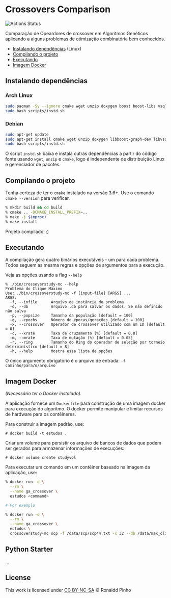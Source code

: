 # Crossovers Comparison

![Actions Status](https://github.com/pinho/crossover-research/workflows/C++%20CI/badge.svg)

Comparação de Opeardores de crossover em Algoritmos Genéticos aplicando a 
alguns problemas de otimização combinatória bem conhecidos.

- [Instalando dependências](#Instalando-dependências) (Linux)
- [Compilando o projeto](#Compilando-o-projeto)
- [Executando](#executando)
- [Imagem Docker](#imagem-docker)

## Instalando dependências

### Arch Linux

```sh
sudo pacman -Sy --ignore cmake wget unzip doxygen boost boost-libs vsqlite++ 
sudo bash scripts/instd.sh
```

### Debian

```sh
sudo apt-get update
sudo apt-get install cmake wget unzip doxygen libboost-graph-dev libvsqlitepp-dev
sudo bash scripts/instd.sh
```

O script `instd.sh` baixa e instala outras dependências a partir do código fonte
usando `wget`, `unzip` e `cmake`, logo é independente de distribuição Linux e
gerenciador de pacotes.

## Compilando o projeto

Tenha certeza de ter o `cmake` instalado na versão 3.6+. Use o comando
`cmake --version` para verificar.

```sh
% mkdir build && cd build
% cmake .. -DCMAKE_INSTALL_PREFIX=..
% make -j $(nproc)
% make install
```

Projeto compilado! :)


## Executando

A compilação gera quatro binários executáveis - um para cada problema.
Todos seguem as mesma regras e opções de argumentos para a execução.

Veja as opções usando a flag `--help`

```console
% ./bin/crossoverstudy-mc --help
Problema do Clique Máximo
Use: ./bin/crossoverstudy-mc -f [input-file] [ARGS] ...
ARGS:
  -f, --infile      Arquivo de instância do problema
  -d, --db          Arquivo .db para salvar os dados. Se não definido não salva
  -p, --popsize     Tamanho da população [default = 100]
  -g, --epochs      Número de épocas/gerações [default = 100]
  -x, --crossover   Operador de crossover utilizado com um ID [default = 0]
  -c, --xrate       Taxa de cruzamento (%) [default = 0.8]
  -m, --mrate       Taxa de mutação (%) [default = 0.05]
  -r, --ring        Tamanho do Ring do operador de seleção por torneio determinístico [default = 8]
  -h, --help        Mostra essa lista de opções
```

O único argumento obrigatório é o arquivo de entrada: `-f caminho/para/o/arquivo`

## Imagem Docker

_(Necessário ter o Docker instalado)._

A aplicação fornece um `Dockerfile` para construção de uma imagem docker para
execução do algoritmo. O docker permite manipular e limitar recursos de hardware
para os contêineres. 

Para construir a imagem padrão, use:

```console
# docker build -t estudos .
```

Criar um volume para persistir os arquivo de bancos de dados que podem ser
gerados para armazenar informações de execuções:

```console
# docker volume create studyvol
```

Para executar um comando em um contêiner baseado na imagem da aplicação, use:

```zsh
% docker run -d \
  --rm \
  --name ga_crossover \
  estudos <command>

# Por exemplo

% docker run -d \
  --rm \
  --name ga_crossover \
  estudos \
  crossoverstudy-mc scp -f /data/scp/scp44.txt -x 32 --db /data/max_clique.sqlite
```


## Python Starter

...

## License

This work is licensed under
[CC BY-NC-SA](https://creativecommons.org/licenses/by-nc-sa/4.0/)
&copy; Ronaldd Pinho
